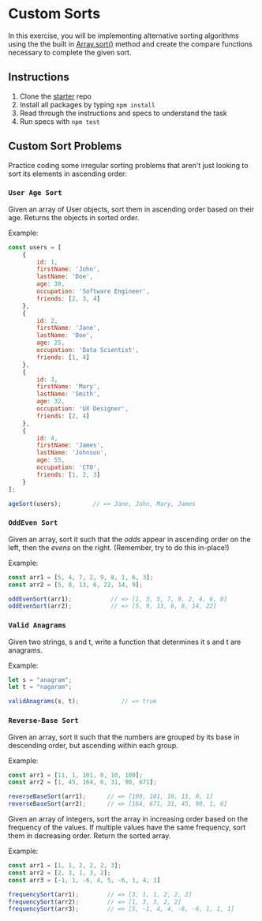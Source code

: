 # Custom Sorts

In this exercise, you will be implementing alternative sorting algorithms
using the the built in [Array.sort()] method and create the compare
functions necessary to complete the given sort.

## Instructions

1. Clone the [starter] repo
2. Install all packages by typing `npm install`
3. Read through the instructions and specs to understand the task
4. Run specs with `npm test`

## Custom Sort Problems

Practice coding some irregular sorting problems that aren't just looking
to sort its elements in ascending order:

### `User Age Sort`

Given an array of User objects, sort them in ascending order based on their
age. Returns the objects in sorted order.

Example:

```js
const users = [
    {
        id: 1,
        firstName: 'John',
        lastName: 'Doe',
        age: 30,
        occupation: 'Software Engineer',
        friends: [2, 3, 4]
    },
    {
        id: 2,
        firstName: 'Jane',
        lastName: 'Doe',
        age: 25,
        occupation: 'Data Scientist',
        friends: [1, 4]
    },
    {
        id: 3,
        firstName: 'Mary',
        lastName: 'Smith',
        age: 32,
        occupation: 'UX Designer',
        friends: [2, 4]
    },
    {
        id: 4,
        firstName: 'James',
        lastName: 'Johnson',
        age: 55,
        occupation: 'CTO',
        friends: [1, 2, 3]
    }
];

ageSort(users);         // => Jane, John, Mary, James
```

### `OddEven Sort`

Given an array, sort it such that the *odds* appear in ascending order on the
left, then the *evens* on the right. (Remember, try to do this in-place!)

Example:

```js
const arr1 = [5, 4, 7, 2, 9, 8, 1, 6, 3];
const arr2 = [5, 8, 13, 6, 22, 14, 9];

oddEvenSort(arr1);           // => [1, 3, 5, 7, 9, 2, 4, 6, 8]
oddEvenSort(arr2);           // => [5, 9, 13, 6, 8, 14, 22]
```

### `Valid Anagrams`

Given two strings, s and t, write a function that determines it s and t are
anagrams.

Example:

```js
let s = "anagram";
let t = "nagaram";

validAnagrams(s, t);            // => true
```

### `Reverse-Base Sort`

Given an array, sort it such that the numbers are grouped by its base in
descending order, but ascending within each group.

Example:

```js
const arr1 = [11, 1, 101, 0, 10, 100];
const arr2 = [1, 45, 164, 6, 31, 90, 671];

reverseBaseSort(arr1);      // => [100, 101, 10, 11, 0, 1]
reverseBaseSort(arr2);      // => [164, 671, 31, 45, 90, 1, 6]
```

Given an array of integers, sort the array in increasing order based on the
frequency of the values. If multiple values have the same frequency, sort
them in decreasing order. Return the sorted array.

Example:

```js
const arr1 = [1, 1, 2, 2, 2, 3];
const arr2 = [2, 3, 1, 3, 2];
const arr3 = [-1, 1, -6, 4, 5, -6, 1, 4, 1]

frequencySort(arr1);        // => [3, 1, 1, 2, 2, 2]
frequencySort(arr2);        // => [1, 3, 3, 2, 2]
frequencySort(arr3);        // => [5, -1, 4, 4, -6, -6, 1, 1, 1]
```



[starter]: https://github.com/appacademy/practice-for-week-06-custom-sorts-long-practice
[Array.sort()]: https://developer.mozilla.org/en-US/docs/Web/JavaScript/Reference/Global_Objects/Array/sort
